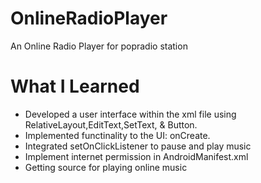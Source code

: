 # OnlineRadioPlayer
An Online Radio Player for popradio station 

# What I Learned
* Developed a user interface within the xml file using RelativeLayout,EditText,SetText, & Button.
* Implemented functinality to the UI: onCreate.
* Integrated setOnClickListener to pause and play music
* Implement internet permission in AndroidManifest.xml
* Getting source for playing online music
